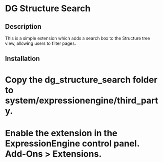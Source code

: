 DG Structure Search
===================

Description
-----------

This is a simple extension which adds a search box to the Structure tree view, allowing users to filter pages.

Installation
------------

# Copy the dg_structure_search folder to system/expressionengine/third_party.
# Enable the extension in the ExpressionEngine control panel. Add-Ons > Extensions.